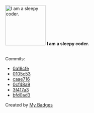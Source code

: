 <img src="https://my-badges.github.io/my-badges/sleepy-coder.png" alt="I am a sleepy coder." title="I am a sleepy coder." width="128">
<strong>I am a sleepy coder.</strong>
<br><br>

Commits:

- <a href="https://github.com/ZuBB/dotfiles/commit/0a18cfeff408adb423f4be0fdec342dfa2456098">0a18cfe</a>
- <a href="https://github.com/ZuBB/dotfiles/commit/0105c53bd8f0104c1bbd227de462b87ef688a02b">0105c53</a>
- <a href="https://github.com/ZuBB/dotfiles/commit/caae71618e8d4f4b3b8b9f200626de9ed031a1fd">caae716</a>
- <a href="https://github.com/ZuBB/dotfiles/commit/0cf48a9623761521e11c81a13d201b5ba2ffaec9">0cf48a9</a>
- <a href="https://github.com/ZuBB/dotfiles/commit/3f417a3f3cf4024098e13983bc800d57cf797035">3f417a3</a>
- <a href="https://github.com/ZuBB/dotfiles/commit/bfd0ad342f83401206db4927b8f21c65cf8613d7">bfd0ad3</a>


Created by <a href="https://github.com/my-badges/my-badges">My Badges</a>